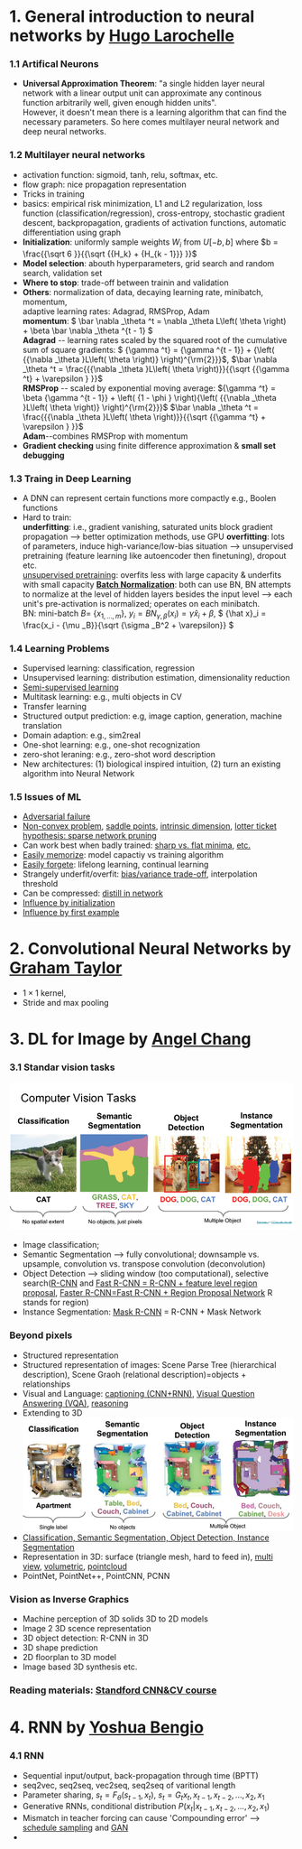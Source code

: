 # 1. General introduction to neural networks by [Hugo Larochelle](http://www.dmi.usherb.ca/~larocheh/index_en.html)
### 1.1 Artifical Neurons
* **Universal Approximation Theorem**: "a single hidden layer neural network with a linear output unit can approximate any continous function arbitrarily well, given enough hidden units".  <br>
However, it doesn't mean there is a learning algorithm that can find the necessary parameters. So here comes multilayer neural network and deep neural networks.
### 1.2 Multilayer neural networks <br>
  * activation function: sigmoid, tanh, relu, softmax, etc.
  * flow graph: nice propagation representation
 * Tricks in training 
  * basics: empirical risk minimization, L1 and L2 regularization, loss function (classification/regression), cross-entropy, stochastic gradient descent, backpropagation, gradients of activation functions, automatic differentiation using graph
  * **Initialization**: uniformly sample weights $W_i$ from $U[-b,b]$ where $b = \frac{{\sqrt 6 }}{{\sqrt {{H_k} + {H_{k - 1}}} }}$
  * **Model selection**: abouth hyperparameters, grid search and random search, validation set
  * **Where to stop**: trade-off between trainin and validation
  * **Others**: normalization of data, decaying learning rate, minibatch, momentum, <br>
  adaptive learning rates: Adagrad, RMSProp, Adam <br>
  **momentum**: $ \bar \nabla _\theta ^t = \nabla _\theta L\left( \theta  \right) + \beta \bar \nabla _\theta ^{t - 1} $   <br>
  **Adagrad** -- learning rates scaled by the squared root of the cumulative sum of square gradients:
  $ {\gamma ^t} = {\gamma ^{t - 1}} + {\left( {{\nabla _\theta }L\left( \theta  \right)} \right)^{\rm{2}}}$, 
  $\bar \nabla _\theta ^t = \frac{{{\nabla _\theta }L\left( \theta  \right)}}{{\sqrt {{\gamma ^t} + \varepsilon } }}$ <br>
  **RMSProp** -- scaled by exponential moving average: 
  ${\gamma ^t} = \beta {\gamma ^{t - 1}} + \left( {1 - \phi } \right){\left( {{\nabla _\theta }L\left( \theta  \right)} \right)^{\rm{2}}}$
  $\bar \nabla _\theta ^t = \frac{{{\nabla _\theta }L\left( \theta  \right)}}{{\sqrt {{\gamma ^t} + \varepsilon } }}$ <br>
  **Adam**--combines RMSProp with momentum
  * **Gradient checking** using finite difference approximation & **small set debugging**
### 1.3 Traing in Deep Learning
 * A DNN can represent certain functions more compactly e.g., Boolen functions
 * Hard to train: <br> 
 **underfitting**: i.e., gradient vanishing, saturated units block gradient propagation --> better optimization methods, use GPU
 **overfitting**: lots of parameters, induce high-variance/low-bias situation --> unsupervised pretraining (feature learning like autoencoder then finetuning), dropout etc. <br>
 [unsupervised pretraining](http://www.jmlr.org/papers/volume11/erhan10a/erhan10a.pdf): overfits less with large capacity & underfits with small capacity
 [**Batch Normalization**](https://kopernio.com/viewer?doi=arXiv:1502.03167&route=6): both can use BN, BN attempts to normalize at the level of hidden layers besides the input level --> each unit's
 pre-activation is normalized; operates on each minibatch. <br>
 BN: mini-batch $B =$ {$x_{1,...,m}$},  ${y_i} = BN_{\gamma ,\beta }(x_i) = \gamma {\hat x}_i + \beta$, $ {\hat x}_i = \frac{x_i - {\mu _B}}{\sqrt {\sigma _B^2 + \varepsilon}}  $

### 1.4 Learning Problems
* Supervised learning: classification, regression
* Unsupervised learning: distribution estimation, dimensionality reduction
* [Semi-supervised learning](https://www.jianshu.com/p/7e2bd0999055)
* Multitask learning: e.g., multi objects in CV
* Transfer learning
* Structured output prediction: e.g, image caption, generation, machine translation
* Domain adaption: e.g., sim2real
* One-shot learning: e.g., one-shot recognization
* zero-shot leraning: e.g., zero-shot word description
* New architectures: (1) biological inspired intuition, (2) turn an existing algorithm into Neural Network

### 1.5 Issues of ML
* [Adversarial failure](https://kopernio.com/viewer?doi=arxiv:1312.6199&route=6)
* [Non-convex problem](http://papers.nips.cc/paper/5486-identifying-and-attacking-the-saddle-point-problem-in-high-dimensional-non-convex-optimization.pdf), 
[saddle points](https://kopernio.com/viewer?doi=arxiv:1412.6544&route=6), 
[intrinsic dimension](https://kopernio.com/viewer?doi=arxiv:1804.08838&route=6), 
[lotter ticket hypothesis: sparse network pruning](https://kopernio.com/viewer?doi=arxiv:1803.03635&route=6)
* Can work best when badly trained: [sharp vs. flat minima](https://kopernio.com/viewer?doi=10.1162/neco.1997.9.1.1&route=1), [etc.](https://kopernio.com/viewer?doi=arxiv:1609.04836&route=6)
* [Easily memorize](https://kopernio.com/viewer?doi=arxiv:1611.03530&route=6): model capactiy vs training algorithm
* [Easily forgete](https://kopernio.com/viewer?doi=10.1073/pnas.1611835114&route=7): lifelong learning, continual learning
* Strangely underfit/overfit: [bias/variance trade-off](https://kopernio.com/viewer?doi=arxiv:1812.11118&route=6), interpolation threshold
* Can be compressed: [distill in network](https://kopernio.com/viewer?doi=arxiv:1503.02531&route=6)
* [Influence by initialization](http://www.jmlr.org/papers/volume11/erhan10a/erhan10a.pdf)
* [Influence by first example](http://www.jmlr.org/papers/volume11/erhan10a/erhan10a.pdf)

# 2. Convolutional Neural Networks by [Graham Taylor](https://www.gwtaylor.ca/)
* $1\times1$ kernel, 
* Stride and max pooling

# 3. DL for Image by [Angel Chang](https://angelxuanchang.github.io/)
### 3.1 Standar vision tasks
![CV tasks](https://github.com/HIT-SMC/Public-Presentations/blob/master/DLRLSS2019/Deep%20Learning/images/image1.png)
* Image classification;
* Semantic Segmentation --> fully convolutional; downsample vs. upsample, convolution vs. transpose convolution (deconvolution)
* Object Detection --> sliding window (too computational), selective search([R-CNN](https://kopernio.com/viewer?doi=10.1109/cvpr.2014.81&route=6) and [Fast R-CNN = R-CNN + feature level region proposal](https://kopernio.com/viewer?doi=10.1109/iccv.2015.169&route=6), [Faster R-CNN=Fast R-CNN + Region Proposal Network](https://kopernio.com/viewer?doi=10.1109/tpami.2016.2577031&route=6) R stands for region)
* Instance Segmentation: [Mask R-CNN](https://kopernio.com/viewer?doi=10.1109/tpami.2018.2844175&route=6) = R-CNN + Mask Network

### Beyond pixels
* Structured representation
 * Structured representation of images: Scene Parse Tree (hierarchical description), Scene Graoh (relational description)=objects + relationships
* Visual and Language: [captioning (CNN+RNN)](https://ieeexplore.ieee.org/stamp/stamp.jsp?arnumber=7534740), [Visual Question Answering (VQA)](https://ieeexplore.ieee.org/stamp/stamp.jsp?arnumber=7534740), [reasoning](https://papers.nips.cc/paper/7381-neural-symbolic-vqa-disentangling-reasoning-from-vision-and-language-understanding.pdf)
* Extending to 3D
![Image2](https://github.com/HIT-SMC/Public-Presentations/blob/master/DLRLSS2019/Deep%20Learning/images/image%202.jpg)
 * [Classification, Semantic Segmentation, Object Detection, Instance Segmentation](https://ieeexplore.ieee.org/stamp/stamp.jsp?arnumber=8099744)
 * Representation in 3D: surface (triangle mesh, hard to feed in), [multi view](https://ieeexplore.ieee.org/stamp/stamp.jsp?arnumber=7410471),  [volumetric](https://ieeexplore.ieee.org/stamp/stamp.jsp?arnumber=8100184), [pointcloud](https://ieeexplore.ieee.org/stamp/stamp.jsp?arnumber=8099499)
 * PointNet, PointNet++, PointCNN, PCNN
 
### Vision as Inverse Graphics
* Machine perception of 3D solids 3D to 2D models
* Image 2 3D scence representation
* 3D object detection: R-CNN in 3D
* 3D shape prediction
* 2D floorplan to 3D model
* Image based 3D synthesis
etc.
### Reading materials: [Standford CNN&CV course](http://cs231n.github.io/)

# 4. RNN by [Yoshua Bengio](https://mila.quebec/en/yoshua-bengio/)
### 4.1 RNN
* Sequential input/output, back-propagation through time (BPTT)
* seq2vec, seq2seq, vec2seq, seq2seq of varitional length
* Parameter sharing, $s_t=F_\theta(s_{t-1}, x_t)$, $s_t=G_t{x_t, x_{t-1},x_{t-2},...,x_2, x_1}$
* Generative RNNs, conditional distribution $P(x_t|x_{t-1},x_{t-2},...,x_2,x_1)$
* Mismatch in teacher forcing can cause 'Compounding error' --> [schedule sampling](http://papers.nips.cc/paper/5956-scheduled-sampling-for-sequence-prediction-with-recurrent-neural-networks.pdf) and [GAN]()
* 
 


